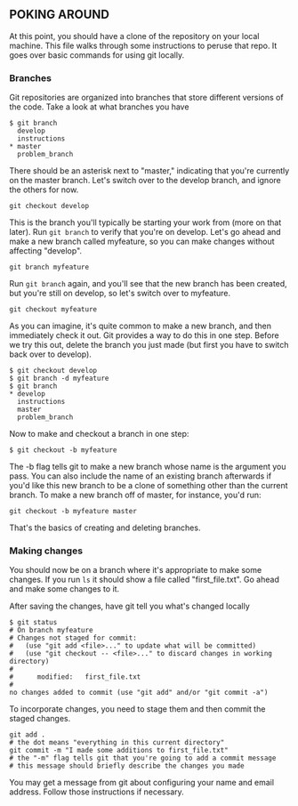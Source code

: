 ## POKING AROUND 

At this point, you should have a clone of the repository on your local machine.  This file walks through some instructions to peruse that repo.  It goes over basic commands for using git locally.


### Branches

Git repositories are organized into branches that store different versions of the code.  Take a look at what branches you have

    $ git branch
      develop
      instructions
    * master
      problem_branch

There should be an asterisk next to "master," indicating that you're currently on the master branch.  Let's switch over to the develop branch, and ignore the others for now.

    git checkout develop

This is the branch you'll typically be starting your work from (more on that later).  Run `git branch` to verify that you're on develop.  Let's go ahead and make a new branch called myfeature, so you can make changes without affecting "develop".

    git branch myfeature

Run `git branch` again, and you'll see that the new branch has been created, but you're still on develop, so let's switch over to myfeature.

    git checkout myfeature

As you can imagine, it's quite common to make a new branch, and then immediately check it out.  Git provides a way to do this in one step.  Before we try this out, delete the branch you just made (but first you have to switch back over to develop).

    $ git checkout develop
    $ git branch -d myfeature
    $ git branch
    * develop
      instructions
      master
      problem_branch

Now to make and checkout a branch in one step:

    $ git checkout -b myfeature

The -b flag tells git to make a new branch whose name is the argument you pass.  You can also include the name of an existing branch afterwards if you'd like this new branch to be a clone of something other than the current branch.  To make a new branch off of master, for instance, you'd run:

    git checkout -b myfeature master

That's the basics of creating and deleting branches.


### Making changes

You should now be on a branch where it's appropriate to make some changes.  If you run `ls` it should show a file called "first_file.txt".  Go ahead and make some changes to it.

After saving the changes, have git tell you what's changed locally

    $ git status
    # On branch myfeature
    # Changes not staged for commit:
    #   (use "git add <file>..." to update what will be committed)
    #   (use "git checkout -- <file>..." to discard changes in working directory)
    #
    #      modified:   first_file.txt
    #
    no changes added to commit (use "git add" and/or "git commit -a")

To incorporate changes, you need to stage them and then commit the staged changes.

    git add .
    # the dot means "everything in this current directory"
    git commit -m "I made some additions to first_file.txt"
    # the "-m" flag tells git that you're going to add a commit message
    # this message should briefly describe the changes you made

You may get a message from git about configuring your name and email address.  Follow those instructions if necessary.  





